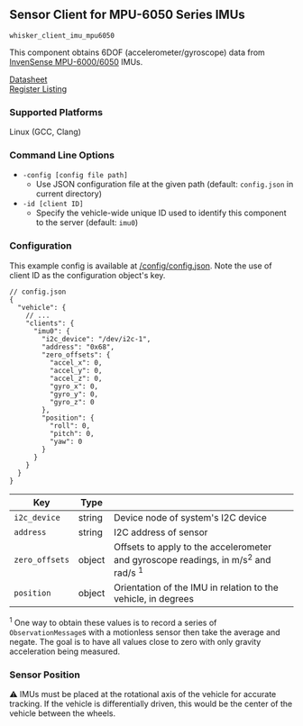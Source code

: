 ## Sensor Client for MPU-6050 Series IMUs

`whisker_client_imu_mpu6050`

This component obtains 6DOF (accelerometer/gyroscope) data from [InvenSense MPU-6000/6050](https://invensense.tdk.com/products/motion-tracking/6-axis/mpu-6050) IMUs.

[Datasheet](https://invensense.tdk.com/wp-content/uploads/2015/02/MPU-6000-Datasheet1.pdf)\
[Register Listing](https://invensense.tdk.com/wp-content/uploads/2015/02/MPU-6000-Register-Map1.pdf)

### Supported Platforms

Linux (GCC, Clang)

### Command Line Options

- `-config [config file path]`
    - Use JSON configuration file at the given path (default: `config.json` in current directory)
- `-id [client ID]`
    - Specify the vehicle-wide unique ID used to identify this component to the server (default: `imu0`)

### Configuration

This example config is available at [/config/config.json](../../../config/config.json).  Note the use of client ID as the configuration object's key.

```json5
// config.json
{
  "vehicle": {
    // ...
    "clients": {
      "imu0": {
        "i2c_device": "/dev/i2c-1",
        "address": "0x68",
        "zero_offsets": {
          "accel_x": 0,
          "accel_y": 0,
          "accel_z": 0,
          "gyro_x": 0,
          "gyro_y": 0,
          "gyro_z": 0
        },
        "position": {
          "roll": 0,
          "pitch": 0,
          "yaw": 0
        }
      }
    }
  }
}
```

| Key            | Type   |                                                                                                         |
|----------------|--------|---------------------------------------------------------------------------------------------------------|
| `i2c_device`   | string | Device node of system's I2C device                                                                      |
| `address`      | string | I2C address of sensor                                                                                   |
| `zero_offsets` | object | Offsets to apply to the accelerometer and gyroscope readings, in m/s<sup>2</sup> and rad/s <sup>1</sup> |
| `position`     | object | Orientation of the IMU in relation to the vehicle, in degrees                                           |

<sup>1</sup> One way to obtain these values is to record a series of `ObservationMessage`s with a motionless sensor then take the average and negate.  The goal is to have all values close to zero with only gravity acceleration being measured.

### Sensor Position

⚠ ️IMUs must be placed at the rotational axis of the vehicle for accurate tracking.  If the vehicle is differentially driven, this would be the center of the vehicle between the wheels.
